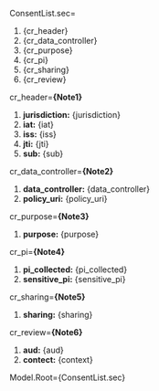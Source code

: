 ConsentList.sec=<ol><li>{cr_header}<li>{cr_data_controller}<li>{cr_purpose}<li>{cr_pi}<li>{cr_sharing}<li>{cr_review}</ol>

cr_header=<b>{Note1}</b><ol><li><b>jurisdiction:</b> {jurisdiction}<li><b>iat:</b> {iat}<li><b>iss:</b> {iss}<li><b>jti:</b> {jti}<li><b>sub:</b> {sub}</ol>

cr_data_controller=<b>{Note2}</b><ol><li><b>data_controller:</b> {data_controller}<li><b>policy_uri:</b> {policy_uri}</ol>

cr_purpose=<b>{Note3}</b><ol><li><b>purpose:</b> {purpose}</ol>

cr_pi=<b>{Note4}</b><ol><li><b>pi_collected:</b> {pi_collected}<li><b>sensitive_pi:</b> {sensitive_pi}</ol>

cr_sharing=<b>{Note5}</b><ol><li><b>sharing:</b> {sharing}</ol>

cr_review=<b>{Note6}</b><ol><li><b>aud:</b> {aud}<li><b>contect:</b> {context}</ol>

Model.Root={ConsentList.sec}

